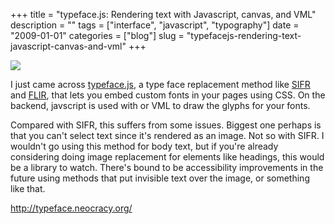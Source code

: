+++
title = "typeface.js: Rendering text with Javascript, canvas, and VML"
description = ""
tags = ["interface", "javascript", "typography"]
date = "2009-01-01"
categories = ["blog"]
slug = "typefacejs-rendering-text-javascript-canvas-and-vml"
+++



  <div class="notebook-screenshot"><a href="http://typeface.neocracy.org/"><img src="//media.konigi.com/bluga/wt495cc52f28966.jpg"/></a></div><p>I just came across <a href="http://typeface.neocracy.org/">typeface.js</a>, a type face replacement method like <a href="http://wiki.novemberborn.net/sifr/">SIFR</a> and <a href="http://facelift.mawhorter.net/">FLIR</a>, that lets you embed custom fonts in your pages using CSS. On the backend, javscript is used with <canvas> or VML to draw the glyphs for your fonts. </p>
<p>Compared with SIFR, this suffers from some issues. Biggest one perhaps is that you can't select text since it's rendered as an image. Not so with SIFR. I wouldn't go using this method for body text, but if you're already considering doing image replacement for elements like headings, this would be a library to watch. There's bound to be accessibility improvements in the future using methods that put invisible text over the image, or something like that.</p>
    
  <a href="http://typeface.neocracy.org/">http://typeface.neocracy.org/</a>
